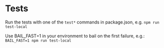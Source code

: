 Tests
=====

Run the tests with one of the `test*` commands in package.json, e.g. `npm run test-local`

Use BAIL_FAST=1 in your environment to bail on the first failure, e.g.: `BAIL_FAST=1 npm run test-local`
